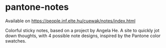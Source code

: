 # pantone-notes
Available on https://people.inf.elte.hu/cuewak/notes/index.html

Colorful sticky notes, based on a project by Angela He.
A site to quickly jot down thoughts, with 4 possible note designs, inspired by the Pantone color swatches.
